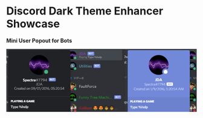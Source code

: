# Discord Dark Theme Enhancer Showcase
**Mini User Popout for Bots**

![Mini User Popout for Bots](https://github.com/WapourVave/BetterDiscordClientMods/blob/gh-pages/ImageShowcases/DiscordDarkThemeEnhancerShowcase/2Yq5asJ%5B1%5D.png)
